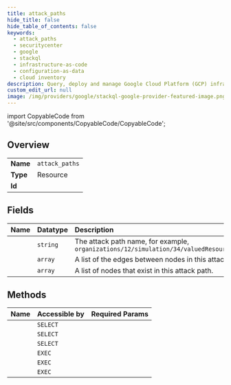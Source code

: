 ```yaml
---
title: attack_paths
hide_title: false
hide_table_of_contents: false
keywords:
  - attack_paths
  - securitycenter
  - google    
  - stackql
  - infrastructure-as-code
  - configuration-as-data
  - cloud inventory
description: Query, deploy and manage Google Cloud Platform (GCP) infrastructure and resources using SQL
custom_edit_url: null
image: /img/providers/google/stackql-google-provider-featured-image.png
---
```


import CopyableCode from '@site/src/components/CopyableCode/CopyableCode';




## Overview
<table><tbody>
<tr><td><b>Name</b></td><td><code>attack_paths</code></td></tr>
<tr><td><b>Type</b></td><td>Resource</td></tr>
<tr><td><b>Id</b></td><td><CopyableCode code="google.securitycenter.attack_paths" /></td></tr>
</tbody></table>

## Fields
| Name | Datatype | Description |
|:-----|:---------|:------------|
| <CopyableCode code="name" /> | `string` | The attack path name, for example, `organizations/12/simulation/34/valuedResources/56/attackPaths/78` |
| <CopyableCode code="edges" /> | `array` | A list of the edges between nodes in this attack path. |
| <CopyableCode code="pathNodes" /> | `array` | A list of nodes that exist in this attack path. |
## Methods
| Name | Accessible by | Required Params |
|:-----|:--------------|:----------------|
| <CopyableCode code="organizations_simulations_attack_exposure_results_attack_paths_list" /> | `SELECT` | <CopyableCode code="attackExposureResultsId, organizationsId, simulationsId" /> |
| <CopyableCode code="organizations_simulations_attack_paths_list" /> | `SELECT` | <CopyableCode code="organizationsId, simulationsId" /> |
| <CopyableCode code="organizations_simulations_valued_resources_attack_paths_list" /> | `SELECT` | <CopyableCode code="organizationsId, simulationsId, valuedResourcesId" /> |
| <CopyableCode code="_organizations_simulations_attack_exposure_results_attack_paths_list" /> | `EXEC` | <CopyableCode code="attackExposureResultsId, organizationsId, simulationsId" /> |
| <CopyableCode code="_organizations_simulations_attack_paths_list" /> | `EXEC` | <CopyableCode code="organizationsId, simulationsId" /> |
| <CopyableCode code="_organizations_simulations_valued_resources_attack_paths_list" /> | `EXEC` | <CopyableCode code="organizationsId, simulationsId, valuedResourcesId" /> |
